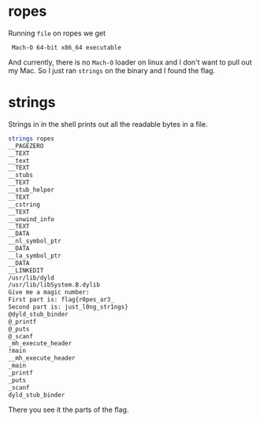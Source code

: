 # ropes
Running `file` on ropes we get
```
 Mach-O 64-bit x86_64 executable
 ```
 And currently, there is no `Mach-O` loader on linux and I don't want to pull out my Mac. So I just ran `strings` on the binary and I found the flag.
 # strings
 Strings in in the shell prints out all the readable bytes in a file. 
 ```bash
 strings ropes
__PAGEZERO
__TEXT
__text
__TEXT
__stubs
__TEXT
__stub_helper
__TEXT
__cstring
__TEXT
__unwind_info
__TEXT
__DATA
__nl_symbol_ptr
__DATA
__la_symbol_ptr
__DATA
__LINKEDIT
/usr/lib/dyld
/usr/lib/libSystem.B.dylib
Give me a magic number:
First part is: flag{r0pes_ar3_
Second part is: just_l0ng_str1ngs}
@dyld_stub_binder
@_printf
@_puts
@_scanf
_mh_execute_header
!main
__mh_execute_header
_main
_printf
_puts
_scanf
dyld_stub_binder
```
There you see it the parts of the flag.